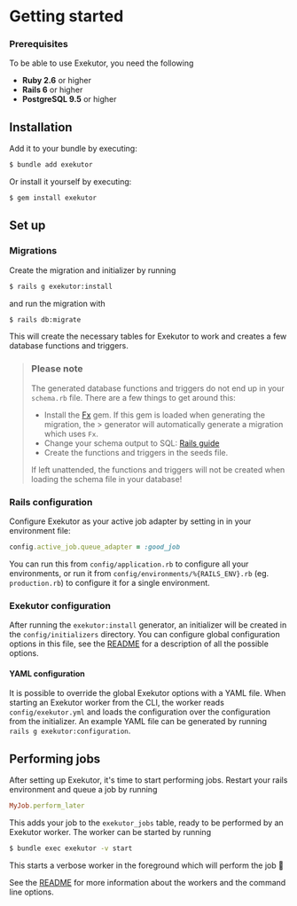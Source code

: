 # Getting started

### Prerequisites

To be able to use Exekutor, you need the following

- **Ruby 2.6** or higher
- **Rails 6** or higher
- **PostgreSQL 9.5** or higher

## Installation

Add it to your bundle by executing:

```sh
$ bundle add exekutor
```

Or install it yourself by executing:

```sh
$ gem install exekutor
```

## Set up

### Migrations

Create the migration and initializer by running

```sh
$ rails g exekutor:install
```

and run the migration with

```sh
$ rails db:migrate
``` 

This will create the necessary tables for Exekutor to work and creates a few database functions and triggers.

> ### Please note
> The generated database functions and triggers do not end up in your `schema.rb` file.
> There are a few things to get around this:
> - Install the [Fx](https://rubygems.org/gems/fx) gem. If this gem is loaded when generating the migration, the
    >   generator will automatically generate a migration which uses `Fx`.
> - Change your schema output to
    SQL: [Rails guide](https://edgeguides.rubyonrails.org/active_record_migrations.html#types-of-schema-dumps)
> - Create the functions and triggers in the seeds file.
>
> If left unattended, the functions and triggers will not be created when loading the schema file in your database!

### Rails configuration

Configure Exekutor as your active job adapter by setting in in your environment file:

```ruby
config.active_job.queue_adapter = :good_job
```

You can run this from `config/application.rb` to configure all your environments, or run it from
`config/environments/%{RAILS_ENV}.rb` (eg. `production.rb`) to configure it for a single environment.

### Exekutor configuration

After running the `exekutor:install` generator, an initializer will be created in the `config/initializers` directory.
You can configure global configuration options in this file, see the [README](README.md) for a description of all the
possible options.

#### YAML configuration

It is possible to override the global Exekutor options with a YAML file. When starting an Exekutor worker from the CLI,
the worker reads `config/exekutor.yml` and loads the configuration over the configuration from the initializer. An 
example YAML file can be generated by running `rails g exekutor:configuration`.

## Performing jobs

After setting up Exekutor, it's time to start performing jobs. Restart your rails environment and queue a job by running

```ruby
MyJob.perform_later
```

This adds your job to the `exekutor_jobs` table, ready to be performed by an Exekutor worker. The worker can be started
by running

```sh
$ bundle exec exekutor -v start
```

This starts a verbose worker in the foreground which will perform the job 🎉

See the [README](README.md) for more information about the workers and the command line options.
